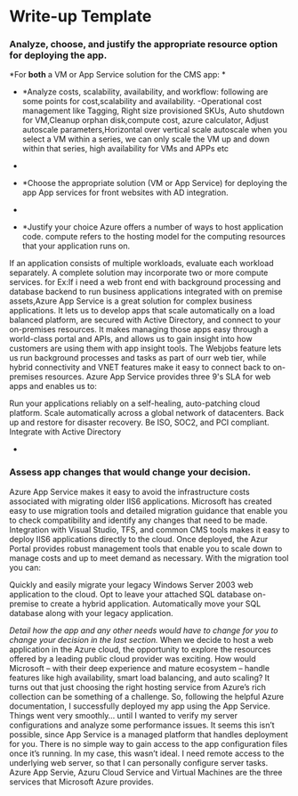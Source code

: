# Write-up Template


### Analyze, choose, and justify the appropriate resource option for deploying the app.



*For **both** a VM or App Service solution for the CMS app:
*
- *Analyze costs, scalability, availability, and workflow: following are some points for cost,scalability  and availability.
-Operational cost management like Tagging, Right size provisioned SKUs, Auto shutdown for VM,Cleanup orphan disk,compute cost, azure calculator, Adjust autoscale parameters,Horizontal over vertical scale autoscale when you select a VM within a series, we can only scale the VM up and down within that series, high availability for VMs and APPs etc
*
- *Choose the appropriate solution (VM or App Service) for deploying the app
App services for front websites with AD integration.
*
- *Justify your choice
Azure offers a number of ways to host application code. compute refers to the hosting model for the computing resources that your application runs on.

If an application consists of multiple workloads, evaluate each workload separately. A complete solution may incorporate two or more compute services.
for Ex:If i need a web front end with background processing and database backend to run business applications integrated with on premise assets,Azure App Service is a great solution for complex business applications. It lets us to develop apps that scale automatically on a load balanced platform, are secured with Active Directory, and connect to your on-premises resources. It makes managing those apps easy through a world-class portal and APIs, and allows us to gain insight into how customers are using them with app insight tools. The Webjobs feature lets us run background processes and tasks as part of ourr web tier, while hybrid connectivity and VNET features make it easy to connect back to on-premises resources. Azure App Service provides three 9's SLA for web apps and enables us to:

Run your applications reliably on a self-healing, auto-patching cloud platform.
Scale automatically across a global network of datacenters.
Back up and restore for disaster recovery.
Be ISO, SOC2, and PCI compliant.
Integrate with Active Directory

*

### Assess app changes that would change your decision.

Azure App Service makes it easy to avoid the infrastructure costs associated with migrating older IIS6 applications. Microsoft has created easy to use migration tools and detailed migration guidance that enable you to check compatibility and identify any changes that need to be made. Integration with Visual Studio, TFS, and common CMS tools makes it easy to deploy IIS6 applications directly to the cloud. Once deployed, the Azur Portal provides robust management tools that enable you to scale down to manage costs and up to meet demand as necessary. With the migration tool you can:

Quickly and easily migrate your legacy Windows Server 2003 web application to the cloud.
Opt to leave your attached SQL database on-premise to create a hybrid application.
Automatically move your SQL database along with your legacy application.



*Detail how the app and any other needs would have to change for you to change your decision in the last section.* 
When we decide to host a web application in the Azure cloud, the opportunity to explore the resources offered by a leading public cloud provider was exciting. How would Microsoft – with their deep experience and mature ecosystem – handle features like high availability, smart load balancing, and auto scaling?
It turns out that just choosing the right hosting service from Azure’s rich collection can be something of a challenge.
So, following the helpful Azure documentation, I successfully deployed my app using the App Service. Things went very smoothly… until I wanted to verify my server configurations and analyze some performance issues. It seems this isn’t possible, since App Service is a managed platform that handles deployment for you. There is no simple way to gain access to the app configuration files once it’s running.
In my case, this wasn’t ideal. I need remote access to the underlying web server, so that I can personally configure server tasks.
Azure App Servie, Azuru Cloud Service  and Virtual Machines are the three services that Microsoft Azure provides.
